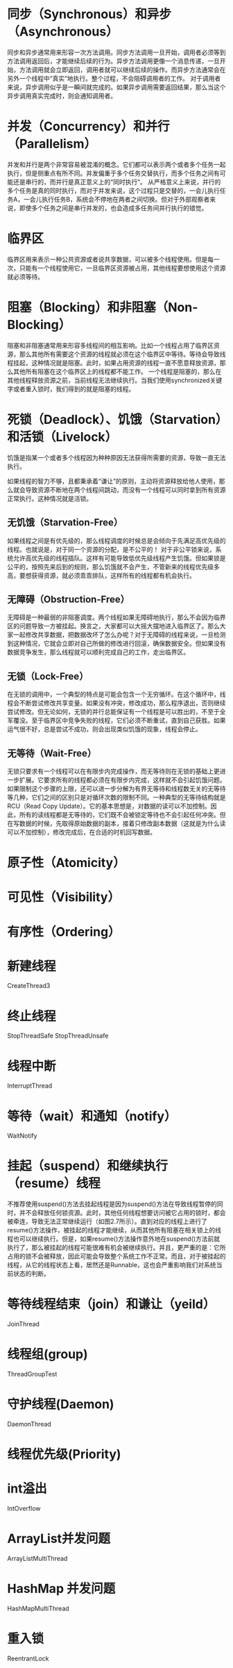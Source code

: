 # 同步（Synchronous）和异步（Asynchronous）
同步和异步通常用来形容一次方法调用。同步方法调用一旦开始，调用者必须等到方法调用返回后，才能继续后续的行为。异步方法调用更像一个消息传递，一旦开始，方法调用就会立即返回，调用者就可以继续后续的操作。而异步方法通常会在另外一个线程中“真实”地执行。整个过程，不会阻碍调用者的工作。
对于调用者来说，异步调用似乎是一瞬间就完成的。如果异步调用需要返回结果，那么当这个异步调用真实完成时，则会通知调用者。

# 并发（Concurrency）和并行（Parallelism）
并发和并行是两个非常容易被混淆的概念。它们都可以表示两个或者多个任务一起执行，但是侧重点有所不同。并发偏重于多个任务交替执行，而多个任务之间有可能还是串行的，而并行是真正意义上的“同时执行”。
从严格意义上来说，并行的多个任务是真的同时执行，而对于并发来说，这个过程只是交替的，一会儿执行任务A，一会儿执行任务B，系统会不停地在两者之间切换。但对于外部观察者来说，即使多个任务之间是串行并发的，也会造成多任务间并行执行的错觉。

# 临界区
临界区用来表示一种公共资源或者说共享数据，可以被多个线程使用。但是每一次，只能有一个线程使用它，一旦临界区资源被占用，其他线程要想使用这个资源就必须等待。

# 阻塞（Blocking）和非阻塞（Non-Blocking）
阻塞和非阻塞通常用来形容多线程间的相互影响。比如一个线程占用了临界区资源，那么其他所有需要这个资源的线程就必须在这个临界区中等待。等待会导致线程挂起，这种情况就是阻塞。此时，如果占用资源的线程一直不愿意释放资源，那么其他所有阻塞在这个临界区上的线程都不能工作。
一个线程是阻塞的，那么在其他线程释放资源之前，当前线程无法继续执行。当我们使用synchronized关键字或者重入锁时，我们得到的就是阻塞的线程。

# 死锁（Deadlock）、饥饿（Starvation）和活锁（Livelock）

饥饿是指某一个或者多个线程因为种种原因无法获得所需要的资源，导致一直无法执行。

如果线程的智力不够，且都秉承着“谦让”的原则，主动将资源释放给他人使用，那么就会导致资源不断地在两个线程间跳动，而没有一个线程可以同时拿到所有资源正常执行。这种情况就是活锁。

## 无饥饿（Starvation-Free）
如果线程之间是有优先级的，那么线程调度的时候总是会倾向于先满足高优先级的线程。也就说是，对于同一个资源的分配，是不公平的！
对于非公平锁来说，系统允许高优先级的线程插队。这样有可能导致低优先级线程产生饥饿。但如果锁是公平的，按照先来后到的规则，那么饥饿就不会产生，不管新来的线程优先级多高，要想获得资源，就必须乖乖排队，这样所有的线程都有机会执行。

## 无障碍（Obstruction-Free）
无障碍是一种最弱的非阻塞调度。两个线程如果无障碍地执行，那么不会因为临界区的问题导致一方被挂起。换言之，大家都可以大摇大摆地进入临界区了。那么大家一起修改共享数据，把数据改坏了怎么办呢？对于无障碍的线程来说，一旦检测到这种情况，它就会立即对自己所做的修改进行回滚，确保数据安全。但如果没有数据竞争发生，那么线程就可以顺利完成自己的工作，走出临界区。

## 无锁（Lock-Free）
在无锁的调用中，一个典型的特点是可能会包含一个无穷循环。在这个循环中，线程会不断尝试修改共享变量。如果没有冲突，修改成功，那么程序退出，否则继续尝试修改。但无论如何，无锁的并行总能保证有一个线程是可以胜出的，不至于全军覆没。至于临界区中竞争失败的线程，它们必须不断重试，直到自己获胜。如果运气很不好，总是尝试不成功，则会出现类似饥饿的现象，线程会停止。

## 无等待（Wait-Free）
无锁只要求有一个线程可以在有限步内完成操作，而无等待则在无锁的基础上更进一步扩展。它要求所有的线程都必须在有限步内完成，这样就不会引起饥饿问题。如果限制这个步骤的上限，还可以进一步分解为有界无等待和线程数无关的无等待等几种，它们之间的区别只是对循环次数的限制不同。一种典型的无等待结构就是RCU（Read Copy Update）。它的基本思想是，对数据的读可以不加控制。因此，所有的读线程都是无等待的，它们既不会被锁定等待也不会引起任何冲突。但在写数据的时候，先取得原始数据的副本，接着只修改副本数据（这就是为什么读可以不加控制），修改完成后，在合适的时机回写数据。

# 原子性（Atomicity）
# 可见性（Visibility）
# 有序性（Ordering）

# 新建线程
CreateThread3
# 终止线程
StopThreadSafe
StopThreadUnsafe
# 线程中断
InterruptThread

# 等待（wait）和通知（notify）
WaitNotify

# 挂起（suspend）和继续执行（resume）线程
不推荐使用suspend()方法去挂起线程是因为suspend()方法在导致线程暂停的同时，并不会释放任何锁资源。此时，其他任何线程想要访问被它占用的锁时，都会被牵连，导致无法正常继续运行（如图2.7所示）。直到对应的线程上进行了resume()方法操作，被挂起的线程才能继续，从而其他所有阻塞在相关锁上的线程也可以继续执行。但是，如果resume()方法操作意外地在suspend()方法前就执行了，那么被挂起的线程可能很难有机会被继续执行。并且，更严重的是：它所占用的锁不会被释放，因此可能会导致整个系统工作不正常。而且，对于被挂起的线程，从它的线程状态上看，居然还是Runnable，这也会严重影响我们对系统当前状态的判断。

# 等待线程结束（join）和谦让（yeild）
JoinThread
# 线程组(group)
ThreadGroupTest

# 守护线程(Daemon)
DaemonThread

# 线程优先级(Priority)

# int溢出
IntOverflow
# ArrayList并发问题
ArrayListMultiThread
# HashMap 并发问题
HashMapMultiThread

# 重入锁
ReentrantLock
